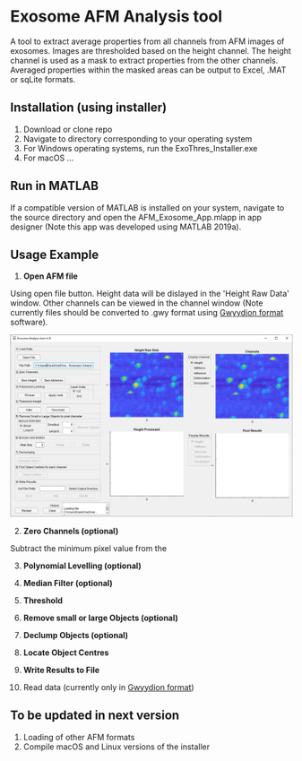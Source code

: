 <h1>Exosome AFM Analysis tool</h1>

A tool to extract average properties from all channels from AFM images of exosomes. Images are thresholded based on the height channel. The height channel is used as a mask to extract properties from the other channels.
Averaged properties within the masked areas can be output to Excel, .MAT or sqLite formats.



<h2> Installation (using installer) </h2>

1. Download or clone repo
2. Navigate to directory corresponding to your operating system
3. For Windows operating systems, run the ExoThres_Installer.exe
4. For macOS ...


<h2>Run in MATLAB </h2>
If a compatible version of MATLAB is installed on your system, navigate to the source directory and open the AFM_Exosome_App.mlapp in app designer 
(Note this app was developed using MATLAB 2019a). 

<h2>Usage Example </h2>


1. **Open AFM file**

Using open file button. Height data will be dislayed in the 'Height Raw Data' window. 
Other channels can be viewed in the channel window (Note currently files should be converted to .gwy format using [Gwyydion format](http://gwyddion.net/) software).

![Opening Screen](/images/OpenFile.PNG)

2. **Zero Channels (optional)**

Subtract the minimum pixel value from the 


3. **Polynomial Levelling (optional)**


4. **Median Filter (optional)**


5. **Threshold**


6. **Remove small or large Objects (optional)**


7. **Declump Objects (optional)**


8. **Locate Object Centres** 


9. **Write Results to File**





  1. Read data (currently only in [Gwyydion format](http://gwyddion.net/))
  
  
<h2>To be updated in next version </h2>
  
  1. Loading of other AFM formats
  2. Compile macOS and Linux versions of the installer
